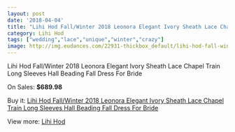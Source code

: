 ```yaml
---
layout: post
date: '2018-04-04'
title: "Lihi Hod Fall/Winter 2018 Leonora Elegant Ivory Sheath Lace Chapel Train Long Sleeves Hall Beading Fall Dress For Bride"
category: Lihi Hod
tags: ["wedding","lace","unique","winter","crazy"]
image: http://img.eudances.com/22931-thickbox_default/lihi-hod-fall-winter-2018-leonora-elegant-ivory-sheath-lace-chapel-train-long-sleeves-hall-beading-fall-dress-for-bride.jpg
---
```

Lihi Hod Fall/Winter 2018 Leonora Elegant Ivory Sheath Lace Chapel Train Long Sleeves Hall Beading Fall Dress For Bride

On Sales: **$689.98**
<a href="https://www.eudances.com/en/lihi-hod/7329-lihi-hod-fall-winter-2018-leonora-elegant-ivory-sheath-lace-chapel-train-long-sleeves-hall-beading-fall-dress-for-bride.html"><amp-img layout="responsive" width="600" height="600" src="//img.eudances.com/22931-thickbox_default/lihi-hod-fall-winter-2018-leonora-elegant-ivory-sheath-lace-chapel-train-long-sleeves-hall-beading-fall-dress-for-bride.jpg" alt="Lihi Hod Fall/Winter 2018 Leonora Elegant Ivory Sheath Lace Chapel Train Long Sleeves Hall Beading Fall Dress For Bride 0" /></a>
<a href="https://www.eudances.com/en/lihi-hod/7329-lihi-hod-fall-winter-2018-leonora-elegant-ivory-sheath-lace-chapel-train-long-sleeves-hall-beading-fall-dress-for-bride.html"><amp-img layout="responsive" width="600" height="600" src="//img.eudances.com/22936-thickbox_default/lihi-hod-fall-winter-2018-leonora-elegant-ivory-sheath-lace-chapel-train-long-sleeves-hall-beading-fall-dress-for-bride.jpg" alt="Lihi Hod Fall/Winter 2018 Leonora Elegant Ivory Sheath Lace Chapel Train Long Sleeves Hall Beading Fall Dress For Bride 1" /></a>
<a href="https://www.eudances.com/en/lihi-hod/7329-lihi-hod-fall-winter-2018-leonora-elegant-ivory-sheath-lace-chapel-train-long-sleeves-hall-beading-fall-dress-for-bride.html"><amp-img layout="responsive" width="600" height="600" src="//img.eudances.com/22935-thickbox_default/lihi-hod-fall-winter-2018-leonora-elegant-ivory-sheath-lace-chapel-train-long-sleeves-hall-beading-fall-dress-for-bride.jpg" alt="Lihi Hod Fall/Winter 2018 Leonora Elegant Ivory Sheath Lace Chapel Train Long Sleeves Hall Beading Fall Dress For Bride 2" /></a>
<a href="https://www.eudances.com/en/lihi-hod/7329-lihi-hod-fall-winter-2018-leonora-elegant-ivory-sheath-lace-chapel-train-long-sleeves-hall-beading-fall-dress-for-bride.html"><amp-img layout="responsive" width="600" height="600" src="//img.eudances.com/22934-thickbox_default/lihi-hod-fall-winter-2018-leonora-elegant-ivory-sheath-lace-chapel-train-long-sleeves-hall-beading-fall-dress-for-bride.jpg" alt="Lihi Hod Fall/Winter 2018 Leonora Elegant Ivory Sheath Lace Chapel Train Long Sleeves Hall Beading Fall Dress For Bride 3" /></a>
<a href="https://www.eudances.com/en/lihi-hod/7329-lihi-hod-fall-winter-2018-leonora-elegant-ivory-sheath-lace-chapel-train-long-sleeves-hall-beading-fall-dress-for-bride.html"><amp-img layout="responsive" width="600" height="600" src="//img.eudances.com/22933-thickbox_default/lihi-hod-fall-winter-2018-leonora-elegant-ivory-sheath-lace-chapel-train-long-sleeves-hall-beading-fall-dress-for-bride.jpg" alt="Lihi Hod Fall/Winter 2018 Leonora Elegant Ivory Sheath Lace Chapel Train Long Sleeves Hall Beading Fall Dress For Bride 4" /></a>
<a href="https://www.eudances.com/en/lihi-hod/7329-lihi-hod-fall-winter-2018-leonora-elegant-ivory-sheath-lace-chapel-train-long-sleeves-hall-beading-fall-dress-for-bride.html"><amp-img layout="responsive" width="600" height="600" src="//img.eudances.com/22932-thickbox_default/lihi-hod-fall-winter-2018-leonora-elegant-ivory-sheath-lace-chapel-train-long-sleeves-hall-beading-fall-dress-for-bride.jpg" alt="Lihi Hod Fall/Winter 2018 Leonora Elegant Ivory Sheath Lace Chapel Train Long Sleeves Hall Beading Fall Dress For Bride 5" /></a>

Buy it: [Lihi Hod Fall/Winter 2018 Leonora Elegant Ivory Sheath Lace Chapel Train Long Sleeves Hall Beading Fall Dress For Bride](https://www.eudances.com/en/lihi-hod/7329-lihi-hod-fall-winter-2018-leonora-elegant-ivory-sheath-lace-chapel-train-long-sleeves-hall-beading-fall-dress-for-bride.html "Lihi Hod Fall/Winter 2018 Leonora Elegant Ivory Sheath Lace Chapel Train Long Sleeves Hall Beading Fall Dress For Bride")

View more: [Lihi Hod](https://www.eudances.com/en/112-lihi-hod "Lihi Hod")